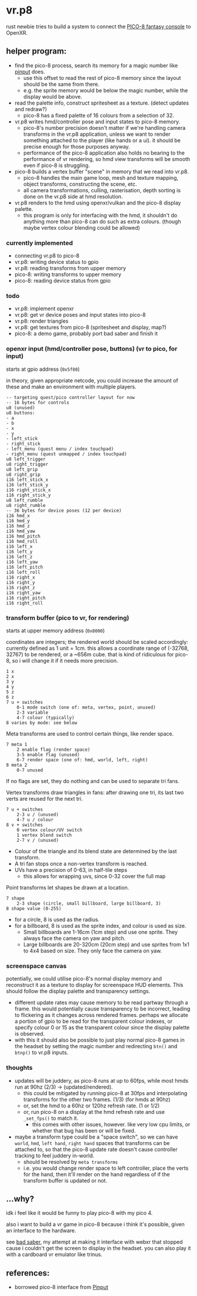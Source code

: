 # vr.p8
rust newbie tries to build a system to connect the [PICO-8 fantasy console](https://www.lexaloffle.com/pico-8.php) to OpenXR.

## helper program:
- find the pico-8 process, search its memory for a magic number like [pinput](https://github.com/VyrCossont/Pinput) does.
    - use this offset to read the rest of pico-8 memory since the layout should be the same from there.
    - e.g. the sprite memory would be below the magic number, while the display would be above.
- read the palette info, construct spritesheet as a texture. (detect updates and redraw?)
    - pico-8 has a fixed palette of 16 colours from a selection of 32.
- vr.p8 writes hmd/controller pose and input states to pico-8 memory.
    - pico-8's number precision doesn't matter if we're handling camera transforms in the vr.p8 application, unless we want to render something attached to the player (like hands or a ui). it should be precise enough for those purposes anyway.
    - performance of the pico-8 application also holds no bearing to the performance of vr rendering, so hmd view transforms will be smooth even if pico-8 is struggling.
- pico-8 builds a vertex buffer "scene" in memory that we read into vr.p8.
    - pico-8 handles the main game loop, mesh and texture mapping, object transforms, constructing the scene, etc.
    - all camera transformations, culling, rasterisation, depth sorting is done on the vr.p8 side at hmd resolution.
- vr.p8 renders to the hmd using openxr/vulkan and the pico-8 display palette.
    - this program is only for interfacing with the hmd, it shouldn't do anything more than pico-8 can do such as extra colours. (though maybe vertex colour blending could be allowed)

### currently implemented
- connecting vr.p8 to pico-8
- vr.p8: writing device status to gpio
- vr.p8: reading transforms from upper memory
- pico-8: writing transforms to upper memory
- pico-8: reading device status from gpio

### todo
- vr.p8: implement openxr
- vr.p8: get vr device poses and input states into pico-8
- vr.p8: render triangles
- vr.p8: get textures from pico-8 (spritesheet and display, map?)
- pico-8: a demo game, probably port bad saber and finish it

### openxr input (hmd/controller pose, buttons) (vr to pico, for input)
starts at gpio address (`0x5f80`)

in theory, given appropriate netcode, you could increase the amount of these and make an environment with multiple players.
```
-- targeting quest/pico controller layout for now
-- 16 bytes for controls
u8 (unused)
u8 buttons:
- a
- b
- x
- y
- left_stick
- right_stick
- left_menu (quest menu / index touchpad)
- right_menu (quest unmapped / index touchpad)
u8 left_trigger
u8 right_trigger
u8 left_grip
u8 right_grip
i16 left_stick_x
i16 left_stick_y
i16 right_stick_x
i16 right_stick_y
u8 left_rumble
u8 right_rumble
-- 36 bytes for device poses (12 per device)
i16 hmd_x
i16 hmd_y
i16 hmd_z
i16 hmd_yaw
i16 hmd_pitch
i16 hmd_roll
i16 left_x
i16 left_y
i16 left_z
i16 left_yaw
i16 left_pitch
i16 left_roll
i16 right_x
i16 right_y
i16 right_z
i16 right_yaw
i16 right_pitch
i16 right_roll
```

### transform buffer (pico to vr, for rendering)
starts at upper memory address (`0x8000`)

coordinates are integers; the rendered world should be scaled accordingly: currently defined as 1 unit = 1cm. this allows a coordinate range of (-32768, 32767) to be rendered, or a ~656m cube. that is kind of ridiculous for pico-8, so i will change it if it needs more precision.
```
1 x
2 x
3 y
4 y
5 z
6 z
7 u + switches
    0-1 mode switch (one of: meta, vertex, point, unused)
    2-3 variable
    4-7 colour (typically)
8 varies by mode: see below
```

Meta transforms are used to control certain things, like render space.
```
7 meta 1
    2 enable flag (render space)
    3-5 enable flag (unused)
    6-7 render space (one of: hmd, world, left, right)
8 meta 2
    0-7 unused
```
If no flags are set, they do nothing and can be used to separate tri fans.

Vertex transforms draw triangles in fans: after drawing one tri, its last two verts are reused for the next tri.
```
7 u + switches
    2-3 u / (unused)
    4-7 u / colour
8 v + switches
    0 vertex colour/UV switch
    1 vertex blend switch
    2-7 v / (unused)
```
- Colour of the triangle and its blend state are determined by the last transform.
- A tri fan stops once a non-vertex transform is reached.
- UVs have a precision of 0-63, in half-tile steps
    - this allows for wrapping uvs, since 0-32 cover the full map

Point transforms let shapes be drawn at a location.
```
7 shape
    2-3 shape (circle, small billboard, large billboard, 3)
8 shape value (0-255)
```
- for a circle, 8 is used as the radius.
- for a billboard, 8 is used as the sprite index, and colour is used as size.
    - Small billboards are 1-16cm (1cm step) and use one sprite. They always face the camera on yaw and pitch.
    - Large billboards are 20-320cm (20cm step) and use sprites from 1x1 to 4x4 based on size. They only face the camera on yaw.

### screenspace canvas
potentially, we could utilise pico-8's normal display memory and reconstruct it as a texture to display for screenspace HUD elements. This should follow the display palette and transparency settings.
- different update rates may cause memory to be read partway through a frame. this would potentially cause transparency to be incorrect, leading to flickering as it changes across rendered frames. perhaps we allocate a portion of gpio to be read for the transparent colour indexes, or specify colour 0 or 15 as the transparent colour since the display palette is observed.
- with this it should also be possible to just play normal pico-8 games in the headset by setting the magic number and redirecting `btn()` and `btnp()` to vr.p8 inputs.

### thoughts
- updates will be juddery, as pico-8 runs at up to 60fps, while most hmds run at 90hz (2/3) -> (updated/rendered).
    - this could be mitigated by running pico-8 at 30fps and interpolating transforms for the other two frames. (1/3) (for hmds at 90hz)
    - or, set the hmd to a 60hz or 120hz refresh rate. (1 or 1/2)
    - or, run pico-8 on a display at the hmd refresh rate and use `_set_fps()` to match it.
        - this comes with other issues, however. like very low cpu limits, or whether that bug has been or will be fixed.
- maybe a transform type could be a "space switch", so we can have `world`, `hmd`, `left hand`, `right hand` spaces that transforms can be attached to, so that the pico-8 update rate doesn't cause controller tracking to feel juddery in-world.
    - should be resolved by `meta transforms`
    - i.e. you would change render space to left controller, place the verts for the hand, then it'll render on the hand regardless of if the transform buffer is updated or not.

## ...why?
idk i feel like it would be funny to play pico-8 with my pico 4.

also i want to build a vr game in pico-8 because i think it's possible, given an interface to the hardware.

see [bad saber](https://cubee.games/?rel=the_random_box&sub=bad_saber), my attempt at making it interface with webxr that stopped cause i couldn't get the screen to display in the headset. you can also play it with a cardboard vr emulator like trinus.

## references:
- borrowed pico-8 interface from [Pinput](https://github.com/VyrCossont/Pinput)

